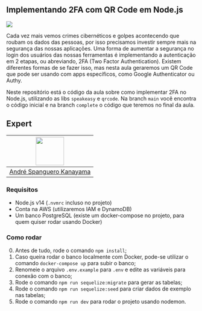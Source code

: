 ## Implementando 2FA com QR Code em Node.js

<img src="https://storage.googleapis.com/golden-wind/experts-club/capa-github.svg" />

Cada vez mais vemos crimes cibernéticos e golpes acontecendo que roubam os dados das pessoas, por isso precisamos investir sempre mais na segurança das nossas aplicações. Uma forma de aumentar a segurança no login dos usuários das nossas ferramentas é implementando a autenticação em 2 etapas, ou abreviando, 2FA (Two Factor Authentication). Existem diferentes formas de se fazer isso, mas nesta aula geraremos um QR Code que pode ser usando com apps específicos, como Google Authenticator ou Authy.

Neste repositório está o código da aula sobre como implementar 2FA no Node.js, utilizando as libs `speakeasy` e `qrcode`. Na branch `main` você encontra o código inicial e na branch `complete` o código que teremos no final da aula.

## Expert

| [<img src="https://avatars.githubusercontent.com/u/711732?s=460&u=6b1039f8a921c5733d92d13b2971c55157fee005&v=4" width="75px;"/>](https://github.com/askmon) |
| :-: |
|[André Spanguero Kanayama](https://github.com/askmon)|


### Requisitos

- Node.js v14 (`.nvmrc` incluso no projeto)
- Conta na AWS (utilizaremos IAM e DynamoDB)
- Um banco PostgreSQL (existe um docker-compose no projeto, para quem quiser rodar usando Docker)

### Como rodar

0. Antes de tudo, rode o comando `npm install`;
0. Caso queira rodar o banco localmente com Docker, pode-se utilizar o comando `docker-compose up` para subir o banco;
0. Renomeie o arquivo `.env.example` para `.env` e edite as variáveis para conexão com o banco;
0. Rode o comando `npm run sequelize:migrate` para gerar as tabelas;
0. Rode o comando `npm run sequelize:seed` para criar dados de exemplo nas tabelas;
0. Rode o comando `npm run dev` para rodar o projeto usando nodemon.
